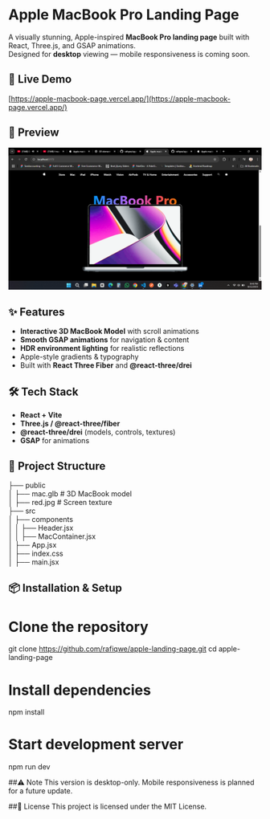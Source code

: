 # Apple MacBook Pro Landing Page

A visually stunning, Apple-inspired **MacBook Pro landing page** built with React, Three.js, and GSAP animations.  
Designed for **desktop** viewing — mobile responsiveness is coming soon.

## 🚀 Live Demo
[https://apple-macbook-page.vercel.app/](https://apple-macbook-page.vercel.app/)

## 📸 Preview
![MacBook Pro Landing Page Screenshot](public/preview.png)

## ✨ Features
- **Interactive 3D MacBook Model** with scroll animations
- **Smooth GSAP animations** for navigation & content
- **HDR environment lighting** for realistic reflections
- Apple-style gradients & typography
- Built with **React Three Fiber** and **@react-three/drei**

## 🛠 Tech Stack
- **React + Vite**
- **Three.js / @react-three/fiber**
- **@react-three/drei** (models, controls, textures)
- **GSAP** for animations

## 📂 Project Structure


├── public <br/>
│ ├── mac.glb # 3D MacBook model <br/>
│ ├── red.jpg # Screen texture <br/>
├── src <br/>
│ ├── components <br/>
│ │ ├── Header.jsx <br/>
│ │ ├── MacContainer.jsx <br/>
│ ├── App.jsx <br/>
│ ├── index.css <br/>
│ ├── main.jsx <br/>



## 📦 Installation & Setup
# Clone the repository
git clone https://github.com/rafiqwe/apple-landing-page.git
cd apple-landing-page

# Install dependencies
npm install

# Start development server
npm run dev

##⚠️ Note
This version is desktop-only. Mobile responsiveness is planned for a future update.

##📜 License
This project is licensed under the MIT License.


